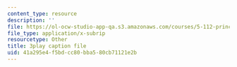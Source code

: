 ```yaml
---
content_type: resource
description: ''
file: https://ol-ocw-studio-app-qa.s3.amazonaws.com/courses/5-112-principles-of-chemical-science-fall-2005/41a295e4f5bdcc80bba580cb71121e2b_UGoGgkHYS10.srt
file_type: application/x-subrip
resourcetype: Other
title: 3play caption file
uid: 41a295e4-f5bd-cc80-bba5-80cb71121e2b
---
```

